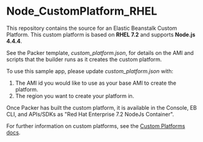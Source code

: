 Node_CustomPlatform_RHEL
========================
This repository contains the source for an Elastic Beanstalk Custom Platform.
This custom platform is based on **RHEL 7.2** and supports **Node.js 4.4.4**.

See the Packer template, *custom_platform.json*, for details on the AMI and
scripts that the builder runs as it creates the custom platform.

To use this sample app, please update *custom_platform.json* with:

1. The AMI id you would like to use as your base AMI to create the platform.
2. The region you want to create your platform in.


Once Packer has built the custom platform, it is available in the Console,
EB CLI, and APIs/SDKs as "Red Hat Enterprise 7.2 NodeJs Container".

For further information on custom platforms, see the
[Custom Platforms docs](http://docs.aws.amazon.com/elasticbeanstalk/latest/dg/custom-platforms.html).
